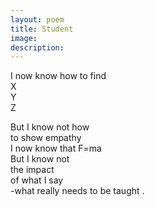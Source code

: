```yaml
---
layout: poem
title: Student
image: 
description:
---
```


I now know how to find <br>
X <br>
Y <br>
Z <br>
<!-- split -->
But I know not how <br>
to show empathy <br>
I now know that F=ma <br>
But I know not <br>
the impact<br>
of what I say<br>
-what really needs to be taught
.



